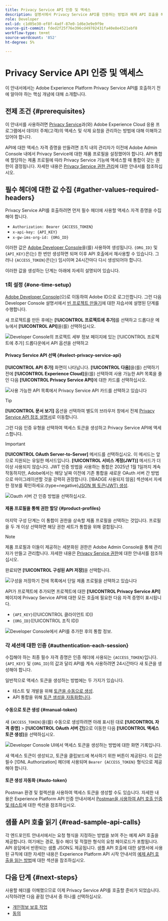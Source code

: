 ```yaml
---
title: Privacy Service API 인증 및 액세스
description: 설명서에서 Privacy Service API를 인증하는 방법과 예제 API 호출을 해석하는 방법을 알아봅니다.
role: Developer
exl-id: c1d05e30-ef8f-4adf-87e0-1d6e3e9e9f9e
source-git-commit: fded2f25f76e396cd49702431fa40e8e4521ebf8
workflow-type: tm+mt
source-wordcount: '852'
ht-degree: 5%

---
```


# Privacy Service API 인증 및 액세스

이 안내서에서는 Adobe Experience Platform Privacy Service API를 호출하기 전에 알아야 하는 핵심 개념에 대해 소개합니다.

## 전제 조건 {#prerequisites}

이 안내서를 사용하려면 [Privacy Service](../home.md)과(와) Adobe Experience Cloud 응용 프로그램에서 데이터 주체(고객)의 액세스 및 삭제 요청을 관리하는 방법에 대해 이해하고 있어야 합니다.

API에 대한 액세스 자격 증명을 만들려면 조직 내의 관리자가 이전에 Adobe Admin Console 내에서 Privacy Service에 대한 제품 프로필을 설정했어야 합니다. API 통합에 할당하는 제품 프로필에 따라 Privacy Service 기능에 액세스할 때 통합이 갖는 권한이 결정됩니다. 자세한 내용은 [Privacy Service 권한 관리](../permissions.md)에 대한 안내서를 참조하십시오.

## 필수 헤더에 대한 값 수집 {#gather-values-required-headers}

Privacy Service API를 호출하려면 먼저 필수 헤더에 사용할 액세스 자격 증명을 수집해야 합니다.

* `Authorization: Bearer {ACCESS_TOKEN}`
* `x-api-key: {API_KEY}`
* `x-gw-ims-org-id: {ORG_ID}`

이러한 값은 [Adobe Developer Console](https://developer.adobe.com/console)을(를) 사용하여 생성됩니다. `{ORG_ID}` 및 `{API_KEY}`은(는) 한 번만 생성하면 되며 이후 API 호출에서 재사용할 수 있습니다. 그러나 `{ACCESS_TOKEN}`은(는) 임시이며 24시간마다 다시 생성되어야 합니다.

이러한 값을 생성하는 단계는 아래에 자세히 설명되어 있습니다.

### 1회 설정 {#one-time-setup}

[Adobe Developer Console](https://developer.adobe.com/console)&#x200B;(으)로 이동하여 Adobe ID으로 로그인합니다. 그런 다음 Developer Console 설명서에서 [빈 프로젝트 만들기](https://developer.adobe.com/developer-console/docs/guides/projects/projects-empty/)에 대한 자습서에 설명된 단계를 수행합니다.

새 프로젝트를 만든 후에는 **[!UICONTROL 프로젝트에 추가]**&#x200B;를 선택하고 드롭다운 메뉴에서 **[!UICONTROL API]**&#x200B;을(를) 선택하십시오.

![Developer Console의 프로젝트 세부 정보 페이지에 있는 [!UICONTROL 프로젝트에 추가] 드롭다운에서 API 옵션을 선택하고](../images/api/getting-started/add-api-button.png)

#### Privacy Service API 선택 {#select-privacy-service-api}

**[!UICONTROL API 추가]** 화면이 나타납니다. **[!UICONTROL 다음]**&#x200B;을(를) 선택하기 전에 **[!UICONTROL Experience Cloud]**&#x200B;을(를) 선택하여 사용 가능한 API 목록을 줄인 다음 **[!UICONTROL Privacy Service API]**&#x200B;에 대한 카드를 선택하십시오.

![사용 가능한 API 목록에서 Privacy Service API 카드를 선택하고 있습니다](../images/api/getting-started/add-privacy-service-api.png)

>[!TIP]
>
>**[!UICONTROL 문서 보기]** 옵션을 선택하여 별도의 브라우저 창에서 전체 [Privacy Service API 참조 설명서](https://developer.adobe.com/experience-platform-apis/references/privacy-service/)로 이동합니다.

그런 다음 인증 유형을 선택하여 액세스 토큰을 생성하고 Privacy Service API에 액세스합니다.

>[!IMPORTANT]
>
>**[!UICONTROL OAuth Server-to-Server]** 메서드를 선택하십시오. 이 메서드는 앞으로 지원되는 유일한 메서드입니다. **[!UICONTROL 서비스 계정(JWT)]** 메서드가 더 이상 사용되지 않습니다. JWT 인증 방법을 사용하는 통합은 2025년 1월 1일까지 계속 작동하지만, Adobe에서는 해당 날짜 이전에 기존 통합을 새로운 OAuth 서버 간 방법으로 마이그레이션할 것을 강력히 권장합니다. [!BADGE 사용되지 않음] 섹션에서 자세한 정보를 확인하세요.{type=negative}[JSON 웹 토큰(JWT) 생성](/help/landing/api-authentication.md#jwt).

![Oauth 서버 간 인증 방법을 선택하십시오.](/help/privacy-service/images/api/getting-started/select-oauth-authentication.png)

#### 제품 프로필을 통해 권한 할당 {#product-profiles}

마지막 구성 단계는 이 통합이 권한을 상속할 제품 프로필을 선택하는 것입니다. 프로필을 두 개 이상 선택하면 해당 권한 세트가 통합을 위해 결합됩니다.

>[!NOTE]
>
>제품 프로필과 이들이 제공하는 세분화된 권한은 Adobe Admin Console을 통해 관리자가 만들고 관리합니다. 자세한 내용은 [Privacy Service 권한](../permissions.md)에 대한 안내서를 참조하십시오.

완료되면 **[!UICONTROL 구성된 API 저장]**&#x200B;을 선택합니다.

![구성을 저장하기 전에 목록에서 단일 제품 프로필을 선택하고 있습니다](../images/api/getting-started/select-product-profiles.png)

API가 프로젝트에 추가되면 프로젝트에 대한 **[!UICONTROL Privacy Service API]** 페이지에 Privacy Service API에 대한 모든 호출에 필요한 다음 자격 증명이 표시됩니다.

* `{API_KEY}`([!UICONTROL 클라이언트 ID])
* `{ORG_ID}`([!UICONTROL 조직 ID])

![Developer Console에서 API를 추가한 후의 통합 정보.](/help/privacy-service/images/api/getting-started/api-integration-information.png)

### 각 세션에 대한 인증 {#authentication-each-session}

수집해야 하는 최종 필수 자격 증명은 인증 헤더에 사용되는 `{ACCESS_TOKEN}`입니다. `{API_KEY}` 및 `{ORG_ID}`의 값과 달리 API를 계속 사용하려면 24시간마다 새 토큰을 생성해야 합니다.

일반적으로 액세스 토큰을 생성하는 방법에는 두 가지가 있습니다.

* 테스트 및 개발을 위해 [토큰을 수동으로 생성](#manual-token).
* API 통합을 위해 [토큰 생성을 자동화합니다](#auto-token).

#### 수동으로 토큰 생성 {#manual-token}

새 `{ACCESS_TOKEN}`을(를) 수동으로 생성하려면 아래 표시된 대로 **[!UICONTROL 자격 증명]** > **[!UICONTROL OAuth 서버 간]**&#x200B;으로 이동한 다음 **[!UICONTROL 액세스 토큰 생성]**&#x200B;을 선택하십시오.

![Developer Console UI에서 액세스 토큰을 생성하는 방법에 대한 화면 기록입니다.](/help/privacy-service/images/api/getting-started/generate-access-token.gif)

새 액세스 토큰이 생성되고, 토큰을 클립보드에 복사하기 위한 버튼이 제공된다. 이 값은 필수 [!DNL Authorization] 헤더에 사용되며 `Bearer {ACCESS_TOKEN}` 형식으로 제공해야 합니다.

#### 토큰 생성 자동화 {#auto-token}

Postman 환경 및 컬렉션을 사용하여 액세스 토큰을 생성할 수도 있습니다. 자세한 내용은 Experience Platform API 인증 안내서에서 [Postman을 사용하여 API 호출 인증 및 테스트](/help/landing/api-authentication.md#use-postman)에 대한 섹션을 참조하십시오.

## 샘플 API 호출 읽기 {#read-sample-api-calls}

각 엔드포인트 안내서에서는 요청 형식을 지정하는 방법을 보여 주는 예제 API 호출을 제공합니다. 여기에는 경로, 필수 헤더 및 적절한 형식의 요청 페이로드가 포함됩니다. API 응답에서 반환되는 샘플 JSON도 제공됩니다. 샘플 API 호출에 대한 설명서에 사용된 규칙에 대한 자세한 내용은 Experience Platform API 시작 안내서의 [예제 API 호출을 읽는 방법](../../landing/api-guide.md#sample-api)에 대한 섹션을 참조하십시오.

## 다음 단계 {#next-steps}

사용할 헤더를 이해했으므로 이제 Privacy Service API를 호출할 준비가 되었습니다. 시작하려면 다음 끝점 안내서 중 하나를 선택하십시오.

* [개인정보 보호 작업](./privacy-jobs.md)
* [동의](./consent.md)
